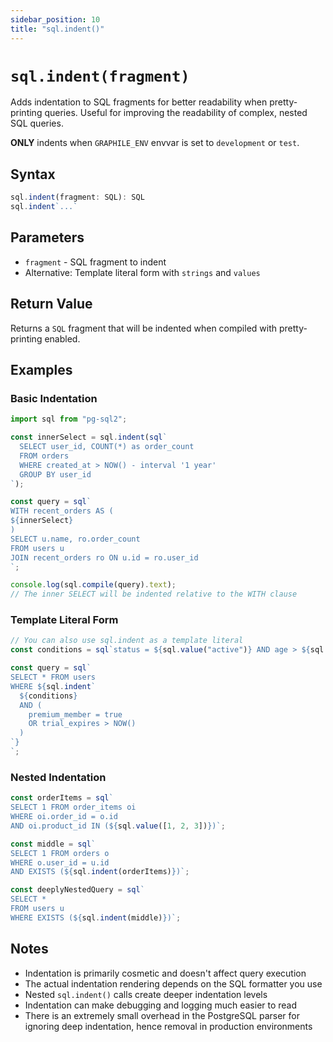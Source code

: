 ```yaml
---
sidebar_position: 10
title: "sql.indent()"
---
```


# `sql.indent(fragment)`

Adds indentation to SQL fragments for better readability when pretty-printing
queries. Useful for improving the readability of complex, nested SQL queries.

**ONLY** indents when `GRAPHILE_ENV` envvar is set to `development` or `test`.

## Syntax

```typescript
sql.indent(fragment: SQL): SQL
sql.indent`...`
```

## Parameters

- `fragment` - SQL fragment to indent
- Alternative: Template literal form with `strings` and `values`

## Return Value

Returns a `SQL` fragment that will be indented when compiled with
pretty-printing enabled.

## Examples

### Basic Indentation

```js
import sql from "pg-sql2";

const innerSelect = sql.indent(sql`
  SELECT user_id, COUNT(*) as order_count
  FROM orders
  WHERE created_at > NOW() - interval '1 year'
  GROUP BY user_id
`);

const query = sql`
WITH recent_orders AS (
${innerSelect}
)
SELECT u.name, ro.order_count
FROM users u
JOIN recent_orders ro ON u.id = ro.user_id
`;

console.log(sql.compile(query).text);
// The inner SELECT will be indented relative to the WITH clause
```

### Template Literal Form

```js
// You can also use sql.indent as a template literal
const conditions = sql`status = ${sql.value("active")} AND age > ${sql.value(18)}`;

const query = sql`
SELECT * FROM users
WHERE ${sql.indent`
  ${conditions}
  AND (
    premium_member = true
    OR trial_expires > NOW()
  )
`}
`;
```

### Nested Indentation

```js
const orderItems = sql`
SELECT 1 FROM order_items oi
WHERE oi.order_id = o.id
AND oi.product_id IN (${sql.value([1, 2, 3])})`;

const middle = sql`
SELECT 1 FROM orders o
WHERE o.user_id = u.id
AND EXISTS (${sql.indent(orderItems)})`;

const deeplyNestedQuery = sql`
SELECT *
FROM users u
WHERE EXISTS (${sql.indent(middle)})`;
```

## Notes

- Indentation is primarily cosmetic and doesn't affect query execution
- The actual indentation rendering depends on the SQL formatter you use
- Nested `sql.indent()` calls create deeper indentation levels
- Indentation can make debugging and logging much easier to read
- There is an extremely small overhead in the PostgreSQL parser for ignoring
  deep indentation, hence removal in production environments

